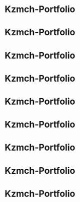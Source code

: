 # Kzmch-Portfolio
# Kzmch-Portfolio
# Kzmch-Portfolio
# Kzmch-Portfolio
# Kzmch-Portfolio
# Kzmch-Portfolio
# Kzmch-Portfolio
# Kzmch-Portfolio
# Kzmch-Portfolio
